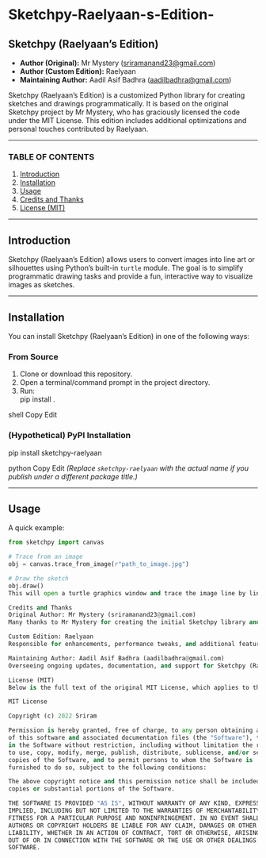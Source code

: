 # Sketchpy-Raelyaan-s-Edition-

## Sketchpy (Raelyaan’s Edition)

- **Author (Original):** Mr Mystery (sriramanand23@gmail.com)  
- **Author (Custom Edition):** Raelyaan  
- **Maintaining Author:** Aadil Asif Badhra (aadilbadhra@gmail.com)

Sketchpy (Raelyaan’s Edition) is a customized Python library for creating sketches and drawings programmatically. It is based on the original Sketchpy project by Mr Mystery, who has graciously licensed the code under the MIT License. This edition includes additional optimizations and personal touches contributed by Raelyaan.

---

### TABLE OF CONTENTS

1. [Introduction](#introduction)  
2. [Installation](#installation)  
3. [Usage](#usage)  
4. [Credits and Thanks](#credits-and-thanks)  
5. [License (MIT)](#license-mit)

---

## Introduction

Sketchpy (Raelyaan’s Edition) allows users to convert images into line art or silhouettes using Python’s built-in `turtle` module. The goal is to simplify programmatic drawing tasks and provide a fun, interactive way to visualize images as sketches.

---

## Installation

You can install Sketchpy (Raelyaan’s Edition) in one of the following ways:

### From Source
1. Clone or download this repository.  
2. Open a terminal/command prompt in the project directory.  
3. Run:  
pip install .

shell
Copy
Edit

### (Hypothetical) PyPI Installation
pip install sketchpy-raelyaan

python
Copy
Edit
*(Replace `sketchpy-raelyaan` with the actual name if you publish under a different package title.)*

---

## Usage

A quick example:

```python
from sketchpy import canvas

# Trace from an image
obj = canvas.trace_from_image(r"path_to_image.jpg")

# Draw the sketch
obj.draw()
This will open a turtle graphics window and trace the image line by line.

Credits and Thanks
Original Author: Mr Mystery (sriramanand23@gmail.com)
Many thanks to Mr Mystery for creating the initial Sketchpy library and sharing it under the MIT License.

Custom Edition: Raelyaan
Responsible for enhancements, performance tweaks, and additional features in this edition.

Maintaining Author: Aadil Asif Badhra (aadilbadhra@gmail.com)
Overseeing ongoing updates, documentation, and support for Sketchpy (Raelyaan’s Edition).

License (MIT)
Below is the full text of the original MIT License, which applies to this project:

MIT License

Copyright (c) 2022 Sriram

Permission is hereby granted, free of charge, to any person obtaining a copy
of this software and associated documentation files (the "Software"), to deal
in the Software without restriction, including without limitation the rights
to use, copy, modify, merge, publish, distribute, sublicense, and/or sell
copies of the Software, and to permit persons to whom the Software is
furnished to do so, subject to the following conditions:

The above copyright notice and this permission notice shall be included in all
copies or substantial portions of the Software.

THE SOFTWARE IS PROVIDED "AS IS", WITHOUT WARRANTY OF ANY KIND, EXPRESS OR
IMPLIED, INCLUDING BUT NOT LIMITED TO THE WARRANTIES OF MERCHANTABILITY,
FITNESS FOR A PARTICULAR PURPOSE AND NONINFRINGEMENT. IN NO EVENT SHALL THE
AUTHORS OR COPYRIGHT HOLDERS BE LIABLE FOR ANY CLAIM, DAMAGES OR OTHER
LIABILITY, WHETHER IN AN ACTION OF CONTRACT, TORT OR OTHERWISE, ARISING FROM,
OUT OF OR IN CONNECTION WITH THE SOFTWARE OR THE USE OR OTHER DEALINGS IN THE
SOFTWARE.





